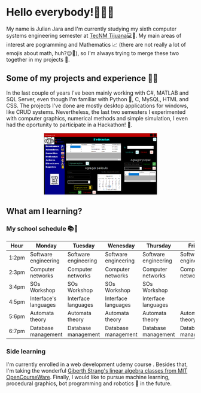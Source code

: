 # Hello everybody!👋👋✨

My name is Julian Jara and I'm currently studying my sixth computer systems engineering semester at [TecNM Tijuana](https://www.tijuana.tecnm.mx/)💻👀. My main areas of interest are pogramming and Mathematics 📈 (there are not really a lot of emojis about math, huh?😒😤), so I'm always trying to merge these two together in my projects 🙌.

## Some of my projects and experience 🐱‍💻
In the last couple of years I've been mainly working with C#, MATLAB and SQL Server, even though I'm familiar with Python 🐍, C, MySQL, HTML and CSS. The projects I've done are mostly desktop applications for windows, like CRUD systems. Nevertheless, the last two semesters I experimented with computer graphics, numerical methods and simple simulation, I even had the oportunity to participate in a Hackathon! 🎉.   

<p align="center">
  <img src="VMS.png" width=60% height=60%>
</p>

## What am I learning?

### My school schedule 📚📓
|    Hour    |         Monday        |       Tuesday        |       Wenesday       |       Thursday       |        Friday        |
|------------|-----------------------|----------------------|----------------------|----------------------|----------------------|
|    1:2pm   | Software engineering  | Software engineering | Software engineering | Software engineering | Software engineering |
|    2:3pm   | Computer networks     | Computer networks    | Computer networks    | Computer networks    | Computer networks    |
|    3:4pm   | SOs Workshop          | SOs Workshop         | SOs Workshop         | SOs Workshop         |                      |
|    4:5pm   | Interface's languages | Interface languages  | Interface languages  | Interface languages  |                      |
|    5:6pm   | Automata theory       | Automata theory      | Automata theory      | Automata theory      | Automata theory      |
|    6:7pm   | Database management   | Database management  | Database management  | Database management  | Database management  |

### Side learning
I'm currently enrolled in a web development udemy course . Besides that, I'm taking the wonderful [Giberth Strang's linear algebra classes from MIT OpenCourseWare](https://www.youtube.com/watch?v=ZK3O402wf1c&list=PL49CF3715CB9EF31D&index=1).
Finally, I would like to pursue machine learning, procedural graphics, bot programming and robotics 🤖 in the future.


